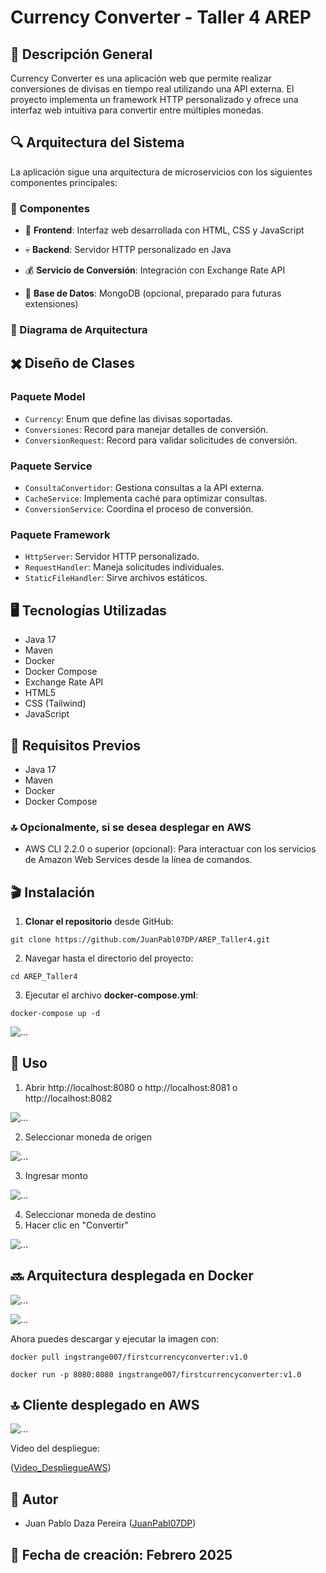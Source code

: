 # Currency Converter - Taller 4 AREP

## 📌 Descripción General

Currency Converter es una aplicación web que permite realizar conversiones de divisas en tiempo real utilizando una API externa. El proyecto implementa un framework HTTP personalizado y ofrece una interfaz web intuitiva para convertir entre múltiples monedas.

## 🔍 Arquitectura del Sistema

La aplicación sigue una arquitectura de microservicios con los siguientes componentes principales:

### 🔨 Componentes

- 👀 **Frontend**: Interfaz web desarrollada con HTML, CSS y JavaScript

- 💀 **Backend**: Servidor HTTP personalizado en Java

- 💰 **Servicio de Conversión**: Integración con Exchange Rate API

- 🛒 **Base de Datos**: MongoDB (opcional, preparado para futuras extensiones)

### 🗿 Diagrama de Arquitectura

## ✖️ Diseño de Clases

### Paquete Model

- `Currency`: Enum que define las divisas soportadas.
- `Conversiones`: Record para manejar detalles de conversión.
- `ConversionRequest`: Record para validar solicitudes de conversión.

### Paquete Service

- `ConsultaConvertidor`: Gestiona consultas a la API externa.
- `CacheService`: Implementa caché para optimizar consultas.
- `ConversionService`: Coordina el proceso de conversión.

### Paquete Framework

- `HttpServer`: Servidor HTTP personalizado.
- `RequestHandler`: Maneja solicitudes individuales.
- `StaticFileHandler`: Sirve archivos estáticos.

## 🖥️ Tecnologías Utilizadas

- Java 17
- Maven
- Docker
- Docker Compose
- Exchange Rate API
- HTML5
- CSS (Tailwind)
- JavaScript

## 🧷 Requisitos Previos

- Java 17
- Maven
- Docker
- Docker Compose

### 🔝 Opcionalmente, si se desea desplegar en AWS

- AWS CLI 2.2.0 o superior (opcional): Para interactuar con los servicios de Amazon Web Services desde la línea de comandos.

## 🎬 Instalación 

1. **Clonar el repositorio** desde GitHub:

```git clone https://github.com/JuanPabl07DP/AREP_Taller4.git```

2. Navegar hasta el directorio del proyecto:

```cd AREP_Taller4```

3. Ejecutar el archivo **docker-compose.yml**:

```docker-compose up -d```

![...](img/img_4.png)

## 🚀 Uso

1. Abrir http://localhost:8080 o http://localhost:8081 o http://localhost:8082

![...](img/img.png)

2. Seleccionar moneda de origen 

![...](img/img_1.png)

3. Ingresar monto 

![...](img/img_2.png)

4. Seleccionar moneda de destino 
5. Hacer clic en "Convertir"

![...](img/img_3.png)

## 🔜 Arquitectura desplegada en Docker

![...](img/img_5.png)

![...](img/img_6.png)

Ahora puedes descargar y ejecutar la imagen con:

```docker pull ingstrange007/firstcurrencyconverter:v1.0```

```docker run -p 8080:8080 ingstrange007/firstcurrencyconverter:v1.0```


## 🔝 Cliente desplegado en AWS

![...](img/)

Video del despliegue:

([Video_DespliegueAWS](./img/))

## 📌 Autor

- Juan Pablo Daza Pereira ([JuanPabl07DP](https://github.com/JuanPabl07DP))

## 📅 **Fecha de creación: Febrero 2025**

